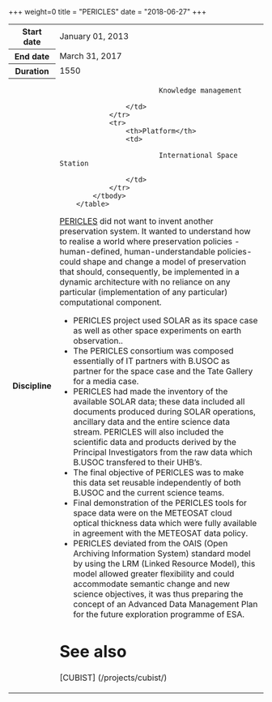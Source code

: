 +++
weight=0
title = "PERICLES"
date = "2018-06-27"
+++


<table class="table table-striped table-bordered">
            <tbody>
                <tr>
                    <th>Start date</th>
                    <td>January 01, 2013</td>
                </tr>
                <tr>
                    <th>End date</th>
                    <td>March 31, 2017</td>
                </tr>
                <tr>
                    <th>Duration</th>
                    <td>1550</td>
                </tr>
                <tr>
                    <th>Discipline</th>
                    <td>
                     
                            Knowledge management
                       
                    </td>
                </tr>
                <tr>
                    <th>Platform</th>
                    <td>
                      
                            International Space Station
                     
                    </td>
                </tr>
            </tbody>
        </table>

[PERICLES](http://www.pericles-project.eu/) did not want to invent another preservation system. It wanted to understand how to realise a world where preservation policies - human-defined, human-understandable policies- could shape and change a model of preservation that should, consequently, be implemented in a dynamic architecture with no reliance on any particular (implementation of any particular) computational component.

* PERICLES project used SOLAR as its space case as well as other space experiments on earth observation..
* The PERICLES consortium was composed essentially of IT partners with B.USOC as partner for the space case and the Tate Gallery for a media case.
* PERICLES had made the inventory of the available SOLAR data; these data included all documents produced during SOLAR operations, ancillary data and the entire science data stream. PERICLES will also included the scientific data and products derived by the Principal Investigators from the raw data which B.USOC transfered to their UHB’s.
* The final objective of PERICLES was to make this data set reusable independently of both B.USOC and the current science teams.
* Final demonstration of the PERICLES tools for space data were on the METEOSAT cloud optical thickness data which were fully available in agreement with the METEOSAT data policy.
* PERICLES deviated from the OAIS (Open Archiving Information System) standard model by using the LRM (Linked Resource Model), this model allowed greater flexibility and could accommodate semantic change and new science objectives, it was thus preparing the concept of an Advanced Data Management Plan for the future exploration programme of ESA.



See also 
==============

[CUBIST] (/projects/cubist/)
